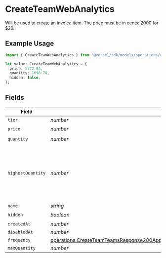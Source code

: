 # CreateTeamWebAnalytics

Will be used to create an invoice item. The price must be in cents: 2000 for $20.

## Example Usage

```typescript
import { CreateTeamWebAnalytics } from "@vercel/sdk/models/operations/createteam.js";

let value: CreateTeamWebAnalytics = {
  price: 5772.84,
  quantity: 1696.78,
  hidden: false,
};
```

## Fields

| Field                                                                                                                                                                                                                                | Type                                                                                                                                                                                                                                 | Required                                                                                                                                                                                                                             | Description                                                                                                                                                                                                                          |
| ------------------------------------------------------------------------------------------------------------------------------------------------------------------------------------------------------------------------------------ | ------------------------------------------------------------------------------------------------------------------------------------------------------------------------------------------------------------------------------------ | ------------------------------------------------------------------------------------------------------------------------------------------------------------------------------------------------------------------------------------ | ------------------------------------------------------------------------------------------------------------------------------------------------------------------------------------------------------------------------------------ |
| `tier`                                                                                                                                                                                                                               | *number*                                                                                                                                                                                                                             | :heavy_minus_sign:                                                                                                                                                                                                                   | N/A                                                                                                                                                                                                                                  |
| `price`                                                                                                                                                                                                                              | *number*                                                                                                                                                                                                                             | :heavy_check_mark:                                                                                                                                                                                                                   | N/A                                                                                                                                                                                                                                  |
| `quantity`                                                                                                                                                                                                                           | *number*                                                                                                                                                                                                                             | :heavy_check_mark:                                                                                                                                                                                                                   | N/A                                                                                                                                                                                                                                  |
| `highestQuantity`                                                                                                                                                                                                                    | *number*                                                                                                                                                                                                                             | :heavy_minus_sign:                                                                                                                                                                                                                   | The highest quantity in the current period. Used to render the correct enable/disable UI for add-ons.                                                                                                                                |
| `name`                                                                                                                                                                                                                               | *string*                                                                                                                                                                                                                             | :heavy_minus_sign:                                                                                                                                                                                                                   | N/A                                                                                                                                                                                                                                  |
| `hidden`                                                                                                                                                                                                                             | *boolean*                                                                                                                                                                                                                            | :heavy_check_mark:                                                                                                                                                                                                                   | N/A                                                                                                                                                                                                                                  |
| `createdAt`                                                                                                                                                                                                                          | *number*                                                                                                                                                                                                                             | :heavy_minus_sign:                                                                                                                                                                                                                   | N/A                                                                                                                                                                                                                                  |
| `disabledAt`                                                                                                                                                                                                                         | *number*                                                                                                                                                                                                                             | :heavy_minus_sign:                                                                                                                                                                                                                   | N/A                                                                                                                                                                                                                                  |
| `frequency`                                                                                                                                                                                                                          | [operations.CreateTeamTeamsResponse200ApplicationJSONResponseBodyBillingInvoiceItemsWebAnalyticsFrequency](../../models/operations/createteamteamsresponse200applicationjsonresponsebodybillinginvoiceitemswebanalyticsfrequency.md) | :heavy_minus_sign:                                                                                                                                                                                                                   | N/A                                                                                                                                                                                                                                  |
| `maxQuantity`                                                                                                                                                                                                                        | *number*                                                                                                                                                                                                                             | :heavy_minus_sign:                                                                                                                                                                                                                   | N/A                                                                                                                                                                                                                                  |
